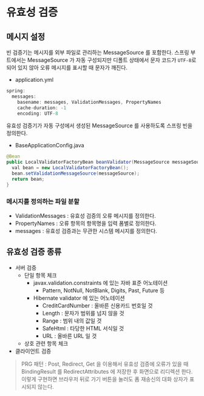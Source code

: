 # 유효성 검증

## 메시지 설정

빈 검증기는 메시지를 외부 파일로 관리하는 MessageSource 를 포함한다. 스프링 부트에서는 MessageSource 가 자동 구성되지만 디폴트 상태에서 문자 코드가 `UTF-8`로 되어 있지 않아
오류 메시지를 표시할 때 문자가 깨진다.

- application.yml

```java
spring:
  messages:
    basename: messages, ValidationMessages, PropertyNames
    cache-duration: -1
    encoding: UTF-8
```

유효성 검증기가 자동 구성에서 생성된 MessageSource 를 사용하도록 스프링 빈을 정의한다.

- BaseApplicationConfig.java

```java
@Bean
public LocalValidatorFactoryBean beanValidator(MessageSource messageSource) {
  val bean = new LocalValidatorFactoryBean();
  bean.setValidationMessageSource(messageSource);
  return bean;
}
```

### 메시지를 정의하는 파일 분할

- ValidationMessages : 유효성 검증의 오류 메시지를 정의한다.
- PropertyNames : 오류 항목의 항목명을 입력 폼별로 정의한다.
- messages : 유효성 검증과는 무관한 시스템 메시지를 정의한다.

## 유효성 검증 종류

- 서버 검증
  - 단일 항목 체크
    - javax.validation.constraints 에 있는 자바 표준 어노테이션
      - Pattern, NotNull, NotBlank, Digits, Past, Future 등
    - Hibernate validator 에 있는 어노테이션
      - CreditCardNumber : 올바른 신용카드 번호일 것
      - Length : 문자가 범위를 넘지 않을 것
      - Range : 범위 내의 값일 것
      - SafeHtml : 타당한 HTML 서식일 것
      - URL : 올바른 URL 일 것
  - 상호 관련 항목 체크
- 클라이언트 검증

> PRG 패턴 : Post, Redirect, Get 을 이용해서 유효성 검증에 오류가 있을 때 BindingResult 를 RedirectAttributes 에 저장한 후 화면으로 리디렉션 한다. 이렇게 구현하면
브라우저 뒤로 가기 버튼을 눌러도 폼 재송신의 대화 상자가 표시되지 않는다.

